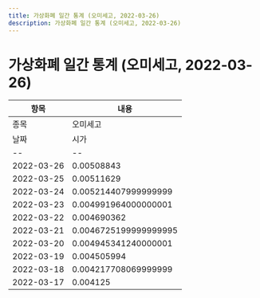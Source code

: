 ```yaml
---
title: 가상화폐 일간 통계 (오미세고, 2022-03-26)
description: 가상화폐 일간 통계 (오미세고, 2022-03-26)
---
```


가상화폐 일간 통계 (오미세고, 2022-03-26)
===

|항목|내용|
|--|--|
|종목|오미세고||마켓|USDT-OMG||종류|일 단위 캔들||기간|2022-03-17T09:00:00 - 2022-03-26T09:00:00|
|날짜|시가|저가|고가|종가|비고|
|--|--|--|--|--|--|
|2022-03-26|0.00508843|0.00508843|0.00508843|0.00508843|    |
|2022-03-25|0.00511629|0.00511629|0.0053272300000000005|0.00528015456|    |
|2022-03-24|0.005214407999999999|0.004798449759999999|0.005368464450000001|0.005203|    |
|2022-03-23|0.004991964000000001|0.004991964000000001|0.00524962|0.00524962|    |
|2022-03-22|0.004690362|0.004690362|0.0049282349999999996|0.0048200000000000005|    |
|2022-03-21|0.0046725199999999995|0.0046725199999999995|0.004831|0.004831|    |
|2022-03-20|0.004945341240000001|0.00462962963|0.00512|0.004922265|    |
|2022-03-19|0.004505994|0.004505994|0.0049922516999999994|0.0045996946999999995|    |
|2022-03-18|0.004217708069999999|0.00408139627|0.00434497817|0.0042804899900000005|    |
|2022-03-17|0.004125|0.004125|0.004125|0.004125|    |
